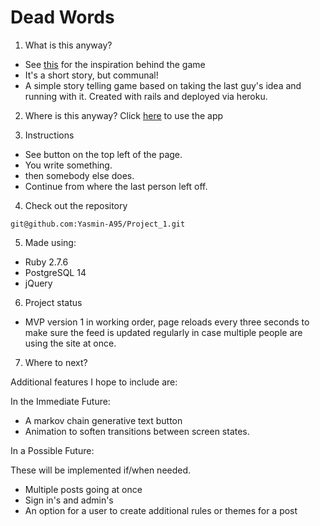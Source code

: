 # Dead Words

1. What is this anyway?
* See [this](
https://en.wikipedia.org/wiki/Exquisite_corpse) for the inspiration behind the game
* It's a short story, but communal! 
* A simple story telling game based on taking the last guy's idea and running with it. Created with rails and deployed via heroku. 

2. Where is this anyway?
Click [here](https://deadwords1.herokuapp.com/) to use the app 

3. Instructions 

* See button on the top left of the page.  
* You write something.
* then somebody else does.
* Continue from where the last person left off.

4. Check out the repository 

```
git@github.com:Yasmin-A95/Project_1.git
```

5. Made using:

* Ruby 2.7.6
* PostgreSQL 14
* jQuery

6. Project status
* MVP version 1 in working order, page reloads every three seconds to make sure the feed is updated regularly in case multiple people are using the site at once.

7. Where to next?

Additional features I hope to include are:

In the Immediate Future: 
* A markov chain generative text button
* Animation to soften transitions between screen states. 

In a Possible Future: 

These will be implemented if/when needed.
* Multiple posts going at once
* Sign in's and admin's
* An option for a user to create additional rules or themes for a post
